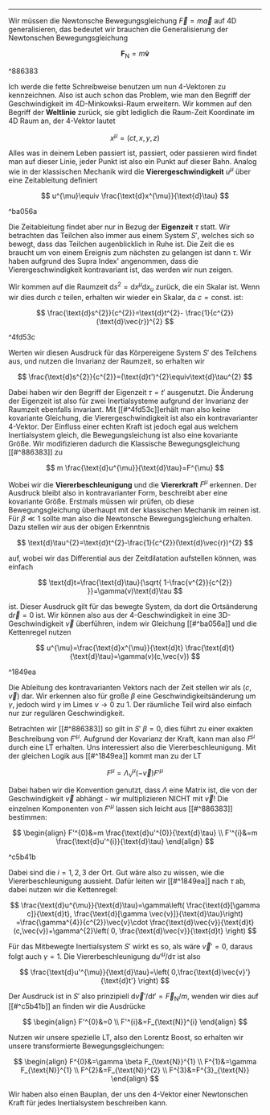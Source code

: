 ***

Wir müssen die Newtonsche Bewegungsgleichung $\vec{F}=m\vec{a}$ auf 4D generalisieren, das bedeutet wir brauchen die Generalisierung der Newtonschen Bewegungsgleichung

$$
\mathbf{F}_{\text{N}}=m \mathbf{\dot{v}}
$$

^886383

Ich werde die fette Schreibweise benutzen um nun 4-Vektoren zu kennzeichnen. Also ist auch schon das Problem, wie man den Begriff der Geschwindigkeit im 4D-Minkowksi-Raum erweitern. Wir kommen auf den Begriff der **Weltlinie** zurück, sie gibt lediglich die Raum-Zeit Koordinate im 4D Raum an, der 4-Vektor lautet

$$
x^{\mu}=(ct,x,y,z)
$$

Alles was in deinem Leben passiert ist, passiert, oder passieren wird findet man auf dieser Linie, jeder Punkt ist also ein Punkt auf dieser Bahn. Analog wie in der klassischen Mechanik wird die **Vierergeschwindigkeit** $u^{\mu}$ über eine Zeitableitung definiert

$$
u^{\mu}\equiv \frac{\text{d}x^{\mu}}{\text{d}\tau} 
$$

^ba056a

Die Zeitableitung findet aber nur in Bezug der **Eigenzeit** $\tau$ statt. Wir betrachten das Teilchen also immer aus einem System $S'$, welches sich so bewegt, dass das Teilchen augenblicklich in Ruhe ist. Die Zeit die es braucht um von einem Ereignis zum nächsten zu gelangen ist dann $\tau$. Wir haben aufgrund des Supra Index' angenommen, dass die Vierergeschwindigkeit kontravariant ist, das werden wir nun zeigen.

Wir kommen auf die Raumzeit $\text{d}s^{2}=\text{d}x^{\mu}\text{d}x_{u}$ zurück, die ein Skalar ist. Wenn wir dies durch $c$ teilen, erhalten wir wieder ein Skalar, da $c=\text{const.}$ ist:

$$
\frac{\text{d}s^{2}}{c^{2}}=\text{d}t^{2}- \frac{1}{c^{2}}(\text{d}\vec{r})^{2}
$$

^4fd53c

Werten wir diesen Ausdruck für das Körpereigene System $S'$ des Teilchens aus, und nutzen die Invarianz der Raumzeit, so erhalten wir

$$
\frac{\text{d}s^{2}}{c^{2}}=(\text{d}t')^{2}\equiv\text{d}\tau^{2}
$$

Dabei haben wir den Begriff der Eigenzeit $\tau=t'$ ausgenutzt. Die Änderung der Eigenzeit ist also für zwei Inertialsysteme aufgrund der Invarianz der Raumzeit ebenfalls invariant. Mit [[#^4fd53c]]erhält man also keine kovariante Gleichung, die Vierergeschwindigkeit ist also ein kontravarianter 4-Vektor. Der Einfluss einer echten Kraft ist jedoch egal aus welchem Inertialsystem gleich, die Bewegungsleichung ist also eine kovariante Größe. Wir modifizieren dadurch die Klassische Bewegungsgleichung [[#^886383]] zu

$$
m \frac{\text{d}u^{\mu}}{\text{d}\tau}=F^{\mu} 
$$

Wobei wir die **Viererbeschleunigung** und die **Viererkraft** $F^{\mu}$ erkennen. Der Ausdruck bleibt also in kontravarianter Form, beschreibt aber eine kovariante Größe. Erstmals müssen wir prüfen, ob diese Bewegungsgleichung überhaupt mit der klassischen Mechanik im reinen ist. Für $\beta\ll 1$ sollte man also die Newtonsche Bewegungsgleichung erhalten. Dazu stellen wir aus der obigen Erkenntnis

$$
\text{d}\tau^{2}=\text{d}t^{2}-\frac{1}{c^{2}}(\text{d}\vec{r})^{2}
$$

auf, wobei wir das Differential aus der Zeitdilatation aufstellen können, was einfach

$$
\text{d}t=\frac{\text{d}\tau}{\sqrt{ 1-\frac{v^{2}}{c^{2}} }}=\gamma(v)\text{d}\tau
$$

ist. Dieser Ausdruck gilt für das bewegte System, da dort die Ortsänderung $\text{d}\vec{r}=0$ ist. Wir können also aus der 4-Geschwindigkeit in eine 3D-Geschwindigkeit $\vec{v}$ überführen, indem wir Gleichung [[#^ba056a]] und die Kettenregel nutzen

$$
u^{\mu}=\frac{\text{d}x^{\mu}}{\text{d}t} \frac{\text{d}t}{\text{d}\tau}=\gamma(v)(c,\vec{v}) 
$$

^1849ea

Die Ableitung des kontravarianten Vektors nach der Zeit stellen wir als $(c,\vec{v})$ dar. Wir erkennen also für große $\beta$ eine Geschwindigkeitsänderung um $\gamma$, jedoch wird $\gamma$ im Limes $v\to 0$ zu $1$. Der räumliche Teil wird also einfach nur zur regulären Geschwindigkeit. 

Betrachten wir [[#^886383]] so gilt in $S'$ $\beta=0$, dies führt zu einer exakten Beschreibung von $F'^{\mu}$. Aufgrund der Kovarianz der Kraft, kann man also $F^{\mu}$ durch eine LT erhalten. Uns interessiert also die Viererbeschleunigung. Mit der gleichen Logik aus [[#^1849ea]] kommt man zu der LT

$$
F^{\mu}=\Lambda_{\nu}^{\mu}(-\vec{v})F'^{\mu}
$$

Dabei haben wir die Konvention genutzt, dass $\Lambda$ eine Matrix ist, die von der Geschwindigkeit $\vec{v}$ abhängt - wir multiplizieren NICHT mit $\vec{v}$! Die einzelnen Komponenten von $F'^{\mu}$ lassen sich leicht aus [[#^886383]] bestimmen:

$$
\begin{align}
F'^{0}&=m \frac{\text{d}u'^{0}}{\text{d}\tau} \\
F'^{i}&=m \frac{\text{d}u'^{i}}{\text{d}\tau} 
\end{align}
$$

^c5b41b

Dabei sind die $i=1,2,3$ der Ort. Gut wäre also zu wissen, wie die Viererbeschleunigung aussieht. Dafür leiten wir [[#^1849ea]] nach $\tau$ ab, dabei nutzen wir die Kettenregel:

$$
\frac{\text{d}u^{\mu}}{\text{d}\tau}=\gamma\left( \frac{\text{d}[\gamma c]}{\text{d}t}, \frac{\text{d}[\gamma \vec{v}]}{\text{d}\tau}\right) =\frac{\gamma^{4}}{c^{2}}\vec{v}\cdot \frac{\text{d}\vec{v}}{\text{d}t}(c,\vec{v})+\gamma^{2}\left( 0, \frac{\text{d}\vec{v}}{\text{d}t}  \right) 
$$

Für das Mitbewegte Inertialsystem $S'$ wirkt es so, als wäre $\vec{v}'=0$, daraus folgt auch $\gamma=1$. Die Viererbeschleunigung $\text{d}u'^{\mu} /\text{d}\tau$ ist also

$$
\frac{\text{d}u'^{\mu}}{\text{d}\tau}=\left( 0,\frac{\text{d}\vec{v}'}{\text{d}t'}  \right) 
$$

Der Ausdruck ist in $S'$ also prinzipiell $\text{d}\vec{v}' /\text{d}t'=\vec{F}_{\text{N}} /m$, wenden wir dies auf [[#^c5b41b]] an finden wir die Ausdrücke

$$
\begin{align}
F'^{0}&=0 \\
F'^{i}&=F_{\text{N}}^{i}
\end{align}
$$

Nutzen wir unsere spezielle LT, also den Lorentz Boost, so erhalten wir unsere transformierte Bewegungsgleichungen:

$$
\begin{align}
F^{0}&=\gamma \beta F_{\text{N}}^{1} \\
F^{1}&=\gamma F_{\text{N}}^{1} \\
F^{2}&=F_{\text{N}}^{2} \\
F^{3}&=F^{3}_{\text{N}}
\end{align}
$$

Wir haben also einen Bauplan, der uns den 4-Vektor einer Newtonschen Kraft für jedes Inertialsystem beschreiben kann.